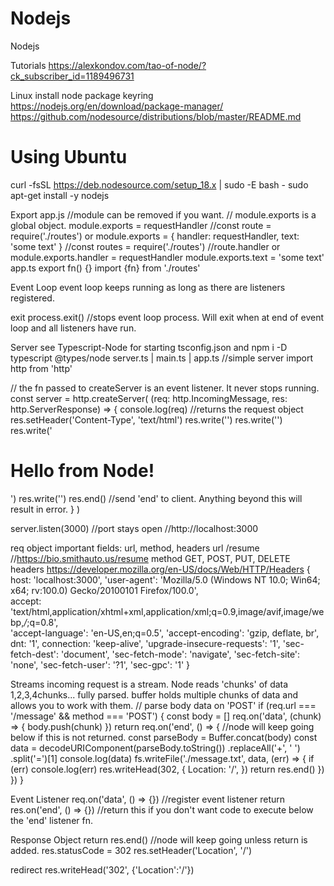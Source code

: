 # Nodejs

Nodejs

Tutorials
https://alexkondov.com/tao-of-node/?ck_subscriber_id=1189496731

Linux install node package keyring
https://nodejs.org/en/download/package-manager/
https://github.com/nodesource/distributions/blob/master/README.md

# Using Ubuntu

curl -fsSL https://deb.nodesource.com/setup_18.x | sudo -E bash -
sudo apt-get install -y nodejs

Export
app.js //module can be removed if you want.
// module.exports is a global object.
module.exports = requestHandler //const route = require('./routes')
or
module.exports = {
handler: requestHandler,
text: 'some text'
} //const routes = require('./routes') //route.handler
or
module.exports.handler = requestHandler
module.exports.text = 'some text'
app.ts
export fn() {}
import {fn} from './routes'

Event Loop
event loop keeps running as long as there are listeners registered.

exit
process.exit() //stops event loop process. Will exit when at end of event loop and all listeners have run.

Server
see Typescript-Node for starting tsconfig.json and npm i -D typescript @types/node
server.ts | main.ts | app.ts //simple server
import http from 'http'

// the fn passed to createServer is an event listener. It never stops running.
const server = http.createServer(
(req: http.IncomingMessage, res: http.ServerResponse) => {
console.log(req) //returns the request object
res.setHeader('Content-Type', 'text/html')
res.write('<html>')
res.write('<head><title>Node.js Server</title></head>')
res.write('<body><h1>Hello from Node!</h1></body>')
res.write('</html>')
res.end() //send 'end' to client. Anything beyond this will result in error.
}
)

server.listen(3000) //port stays open //http://localhost:3000

req object
important fields: url, method, headers
url
/resume //https://bio.smithauto.us/resume
method
GET, POST, PUT, DELETE
headers
https://developer.mozilla.org/en-US/docs/Web/HTTP/Headers
{
host: 'localhost:3000',
'user-agent': 'Mozilla/5.0 (Windows NT 10.0; Win64; x64; rv:100.0) Gecko/20100101 Firefox/100.0',  
 accept: 'text/html,application/xhtml+xml,application/xml;q=0.9,image/avif,image/webp,_/_;q=0.8',  
 'accept-language': 'en-US,en;q=0.5',
'accept-encoding': 'gzip, deflate, br',
dnt: '1',
connection: 'keep-alive',
'upgrade-insecure-requests': '1',
'sec-fetch-dest': 'document',
'sec-fetch-mode': 'navigate',
'sec-fetch-site': 'none',
'sec-fetch-user': '?1',
'sec-gpc': '1'
}

Streams
incoming request is a stream. Node reads 'chunks' of data 1,2,3,4chunks... fully parsed.
buffer
holds multiple chunks of data and allows you to work with them.
// parse body data on 'POST'
if (req.url === '/message' && method === 'POST') {
const body = []
req.on('data', (chunk) => {
body.push(chunk)
})
return req.on('end', () => { //node will keep going below if this is not returned.
const parseBody = Buffer.concat(body)
const data = decodeURIComponent(parseBody.toString())
.replaceAll('+', ' ')
.split('=')[1]
console.log(data)
fs.writeFile('./message.txt', data, (err) => {
if (err) console.log(err)
res.writeHead(302, {
Location: '/',
})
return res.end()
})
})
}

Event Listener
req.on('data', () => {}) //register event listener
return res.on('end', () => {}) //return this if you don't want code to execute below the 'end' listener fn.

Response Object
return res.end() //node will keep going unless return is added.
res.statusCode = 302
res.setHeader('Location', '/')

redirect
res.writeHead('302', {'Location':'/'})

